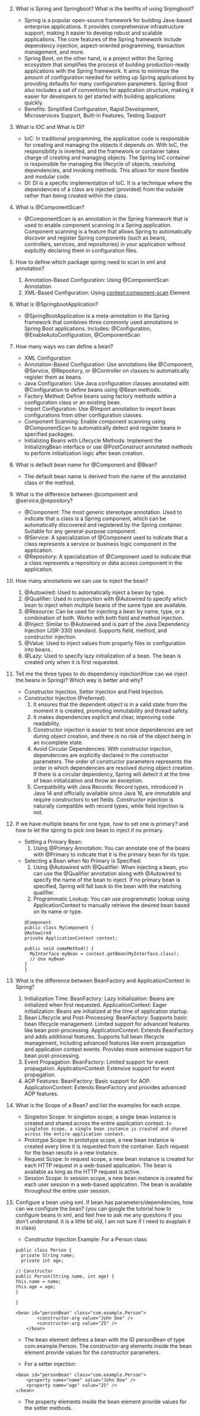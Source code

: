 
2. What is Spring and Springboot? What is the benfits of using Srpingboot?

    - Spring is a popular open-source framework for building Java-based enterprise applications. It provides comprehensive infrastructure support, making it easier to develop robust and scalable applications. The core features of the Spring framework include dependency injection, aspect-oriented programming, transaction management, and more.
    - Spring Boot, on the other hand, is a project within the Spring ecosystem that simplifies the process of building production-ready applications with the Spring framework. It aims to minimize the amount of configuration needed for setting up Spring applications by providing defaults for many configuration parameters. Spring Boot also includes a set of conventions for application structure, making it easier for developers to get started with building applications quickly.
    - Benefits: Simplified Configuration, Rapid Development, Microservices Support, Built-in Features, Testing Support

3. What is IOC and What is DI?

    - IoC: In traditional programming, the application code is responsible for creating and managing the objects it depends on. With IoC, the responsibility is inverted, and the framework or container takes charge of creating and managing objects.
      The Spring IoC container is responsible for managing the lifecycle of objects, resolving dependencies, and invoking methods. This allows for more flexible and modular code.
    - DI: DI is a specific implementation of IoC. It is a technique where the dependencies of a class are injected (provided) from the outside rather than being created within the class.

4. What is @ComponentScan?

    - @ComponentScan is an annotation in the Spring framework that is used to enable component scanning in a Spring application. Component scanning is a feature that allows Spring to automatically discover and register Spring components (such as beans, controllers, services, and repositories) in your application without explicitly declaring them in configuration files.

5. How to define which package spring need to scan in xml and annotation?

   1. Annotation-Based Configuration: Using @ComponentScan Annotation
   2. XML-Based Configuration: Using <context:component-scan> Element

6. What is @SpringbootApplication?

    - @SpringBootApplication is a meta-annotation in the Spring framework that combines three commonly used annotations in Spring Boot applications. Includes: @Configuration, @EnableAutoConfiguration, @ComponentScan

7. How many ways wo can define a bean?

    - XML Configuration
    - Annotation-Based Configuration: Use annotations like @Component, @Service, @Repository, or @Controller on classes to automatically register them as beans.
    - Java Configuration: Use Java configuration classes annotated with @Configuration to define beans using @Bean methods.
    - Factory Method: Define beans using factory methods within a configuration class or an existing bean.
    - Import Configuration: Use @Import annotation to import bean configurations from other configuration classes.
    - Component Scanning: Enable component scanning using @ComponentScan to automatically detect and register beans in specified packages.
    - Initializing Beans with Lifecycle Methods: Implement the InitializingBean interface or use @PostConstruct annotated methods to perform initialization logic after bean creation.


8. What is default bean name for @Component and @Bean?

    - The default bean name is derived from the name of the annotated class or the method.

9. What is the difference between @component and @service,@repository?

    - @Component: The most generic stereotype annotation.
      Used to indicate that a class is a Spring component, which can be automatically discovered and registered by the Spring container.
      Suitable for any general-purpose component.
    - @Service: A specialization of @Component used to indicate that a class represents a service or business logic component in the application.
    - @Repository: A specialization of @Component used to indicate that a class represents a repository or data access component in the application.



10. How many annotaitons we can use to inject the bean?

    1. @Autowired: Used to automatically inject a bean by type.
    2. @Qualifier: Used in conjunction with @Autowired to specify which bean to inject when multiple beans of the same type are available.
    3. @Resource: Can be used for injecting a bean by name, type, or a combination of both.
       Works with both field and method injection.
    4. @Inject: Similar to @Autowired and is part of the Java Dependency Injection (JSR-330) standard.
       Supports field, method, and constructor injection.
    5. @Value: Used to inject values from property files or configuration into beans.
    6. @Lazy: Used to specify lazy initialization of a bean. The bean is created only when it is first requested.

11. Tell me the three types to do dependency injection(How can we inject the beans
    in Spring)? Which way is better and why?

    - Constructor Injection, Setter Injection and Field Injection.
    - Constructor Injection (Preferred): 
        1. It ensures that the dependent object is in a valid state from the moment it is created, promoting immutability and thread safety.
      2. It makes dependencies explicit and clear, improving code readability.
      3. Constructor injection is easier to test since dependencies are set during object creation, and there is no risk of the object being in an incomplete state.
      4. Avoid Circular Dependencies: With constructor injection, dependencies are explicitly declared in the constructor parameters. The order of constructor parameters represents the order in which dependencies are resolved during object creation.
         If there is a circular dependency, Spring will detect it at the time of bean initialization and throw an exception.
      5. Compatibility with Java Records: Record types, introduced in Java 14 and
         officially available since Java 16, are immutable and require constructors to set
         fields. Constructor injection is naturally compatible with record types, while
         field injection is not.

12. If we have multiple beans for one type, how to set one is primary? and how to let
    the spring to pick one bean to inject if no primary.

    - Setting a Primary Bean:
      1. Using @Primary Annotation: You can annotate one of the beans with @Primary to indicate that it is the primary bean for its type.
    - Selecting a Bean when No Primary is Specified:
      1. Using @Autowired with @Qualifier: When injecting a bean, you can use the @Qualifier annotation along with @Autowired to specify the name of the bean to inject. If no primary bean is specified, Spring will fall back to the bean with the matching qualifier.
      2. Programmatic Lookup: You can use programmatic lookup using ApplicationContext to manually retrieve the desired bean based on its name or type.
      ```
      @Component
      public class MyComponent {
      @Autowired
      private ApplicationContext context;

      public void someMethod() {
        MyInterface myBean = context.getBean(MyInterface.class);
        // Use myBean
      }
      }
      ```
        

13. What is the difference between BeanFactory and ApplicationContext in Spring?

    1. Initialization Time: BeanFactory: Lazy initialization: Beans are initialized when first requested. ApplicationContext: Eager initialization: Beans are initialized at the time of application startup.
    2. Bean Lifecycle and Post-Processing: BeanFactory: Supports basic bean lifecycle management.
       Limited support for advanced features like bean post-processing. ApplicationContext: Extends BeanFactory and adds additional features.
       Supports full bean lifecycle management, including advanced features like event propagation and application context events.
       Provides more extensive support for bean post-processing.
    3. Event Propagation: BeanFactory: Limited support for event propagation. ApplicationContext: Extensive support for event propagation.
    4. AOP Features: BeanFactory: Basic support for AOP. ApplicationContext: Extends BeanFactory and provides advanced AOP features.

14. What is the Scope of a Bean? and list the examples for each scope.

    - Singleton Scope: In singleton scope, a single bean instance is created and shared across the entire application context.
    ```In singleton scope, a single bean instance is created and shared across the entire application context.```
    - Prototype Scope: In prototype scope, a new bean instance is created every time it is requested from the container.
      Each request for the bean results in a new instance.
    - Request Scope: In request scope, a new bean instance is created for each HTTP request in a web-based application.
      The bean is available as long as the HTTP request is active.
    - Session Scope: In session scope, a new bean instance is created for each user session in a web-based application.
      The bean is available throughout the entire user session.

15. Configure a bean using xml. If bean has parameters/dependencies, how can we
    configure the bean? (you can google the tutorial how to configure beans in xml,
    and feel free to ask me any quesitons if you don't understand. it is a little bit old,
    I am not sure if I need to exaplain it in class)

    - Constructor Injection Example: For a Person class 
    ```
    public class Person {
      private String name;
      private int age;

    // Constructor
    public Person(String name, int age) {
    this.name = name;
    this.age = age;
    }

    }
    ```

    ```
    <bean id="personBean" class="com.example.Person">
            <constructor-arg value="John Doe" />
            <constructor-arg value="25" />
        </bean>
    ```

    - The bean element defines a bean with the ID personBean of type com.example.Person.
The constructor-arg elements inside the bean element provide values for the constructor parameters.

    - For a setter injection: 
    ```
    <bean id="personBean" class="com.example.Person">
        <property name="name" value="John Doe" />
        <property name="age" value="25" />
    </bean>
    ```

    - The property elements inside the bean element provide values for the setter methods.